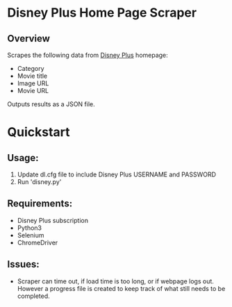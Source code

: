 # Disney Plus Home Page Scraper

## Overview
Scrapes the following data from [Disney Plus](www.disneyplus.com) homepage:
- Category
- Movie title
- Image URL
- Movie URL

Outputs results as a JSON file.

# Quickstart

## Usage:
1. Update dl.cfg file to include Disney Plus USERNAME and PASSWORD
2. Run 'disney.py'

## Requirements:
- Disney Plus subscription
- Python3
- Selenium
- ChromeDriver

## Issues:
- Scraper can time out, if load time is too long, or if webpage logs out. However a progress file is created to keep track of what still needs to be completed.
